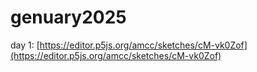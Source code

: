 # genuary2025

day 1: [https://editor.p5js.org/amcc/sketches/cM-vk0Zof](https://editor.p5js.org/amcc/sketches/cM-vk0Zof)
